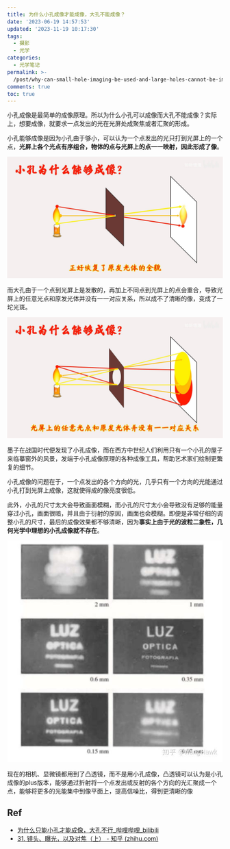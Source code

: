 ```yaml
---
title: 为什么小孔成像才能成像，大孔不能成像？
date: '2023-06-19 14:57:53'
updated: '2023-11-19 10:17:30'
tags:
  - 摄影
  - 光学
categories:
  - 光学笔记
permalink: >-
  /post/why-can-small-hole-imaging-be-used-and-large-holes-cannot-be-imaged-z2rx7bz.html
comments: true
toc: true
---
```




小孔成像是最简单的成像原理。所以为什么小孔可以成像而大孔不能成像？实际上，想要成像，就要求一点发出的光在光屏处成聚焦或者汇聚的形成。

小孔能够成像是因为小孔由于够小，可以认为一个点发出的光只打到光屏上的一个点，<span style="font-weight: bold;" data-type="strong">光屏上各个光点有序组合，物体的点与光屏上的点一一映射，因此形成了像</span>。

​![BV1AR4y1J7P5_017515](https://raw.githubusercontent.com/Achuan-2/PicBed/pic/assets/202311191018501.jpg)​

而大孔由于一个点到光屏上是发散的，再加上不同点到光屏上的点会重合，导致光屏上的任意光点和原发光体并没有一一对应关系，所以成不了清晰的像，变成了一坨光斑。

​![BV1AR4y1J7P5_009426](https://raw.githubusercontent.com/Achuan-2/PicBed/pic/assets/202311191018801.jpg)​

墨子在战国时代便发现了小孔成像，而在西方中世纪人们利用只有一个小孔的屋子来临摹窗外的风景，发端于小孔成像原理的各种成像工具，帮助艺术家们绘制更繁复的细节。

小孔成像的问题在于，一个点发出的各个方向的光，几乎只有一个方向的光能通过小孔打到光屏上成像，这就使得成的像亮度很低。

此外，小孔的尺寸太大会导致画面模糊，而小孔的尺寸太小会导致没有足够的能量穿过小孔，画面很暗，并且由于衍射的原因，画面也会模糊。即便是非常仔细的调整小孔的尺寸，最后的成像效果都不够清晰，因为<span style="font-weight: bold;" data-type="strong">事实上由于光的波粒二象性，几何光学中理想的小孔成像就不存在</span>。

​![image](https://raw.githubusercontent.com/Achuan-2/PicBed/pic/assets/202311191018991.png)​

现在的相机、显微镜都用到了凸透镜，而不是用小孔成像，凸透镜可以认为是小孔成像的plus版本，能够通过折射将一个点发出或反射的各个方向的光汇聚成一个点，能够将更多的光能集中到像平面上，提高信噪比，得到更清晰的像

## Ref

* [为什么只能小孔才能成像，大孔不行_哔哩哔哩_bilibili](https://www.bilibili.com/video/BV1AR4y1J7P5/?vd_source=b4a1fcb6dce305e26d8d16d9cbb71304)
* [31. 镜头、曝光，以及对焦（上） - 知乎 (zhihu.com)](https://zhuanlan.zhihu.com/p/97542357)
